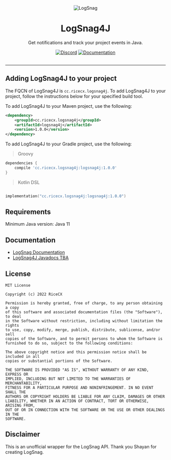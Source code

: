<div align="center">
<img src="https://logsnag.com/og-image.png" alt="LogSnag" title="LogSnag Logo"/>
<br />
<h1>LogSnag4J</h1>
<p>Get notifications and track your project events in Java.</p>
<a href="https://discord.gg/dY3pRxgWua"><img src="https://img.shields.io/discord/922560704454750245?color=%237289DA&label=Discord" alt="Discord"></a>
<a href="https://docs.logsnag.com"><img src="https://img.shields.io/badge/Docs-LogSnag" alt="Documentation"></a>
<br />
<br />
</div>
<hr />

## Adding LogSnag4J to your project
The FQCN of LogSnag4J is `cc.ricecx.logsnag4j`. To add LogSnag4J to your project,
follow the instructions below for your specified build tool.

To add LogSnag4J to your Maven project, use the following:
```xml
<dependency>
    <groupId>cc.ricecx.logsnag4j</groupId>
    <artifactId>logsnag4j</artifactId>
    <version>1.0.0</version>
</dependency>
```

To add LogSnag4J to your Gradle project, use the following:

> Groovy
> 
```groovy
dependencies {
    compile 'cc.ricecx.logsnag4j:logsnag4j:1.0.0'
}
```

> Kotlin DSL
```kotlin

implementation("cc.ricecx.logsnag4j:logsnag4j:1.0.0")
```

## Requirements

Minimum Java version: Java 11

## Documentation

- [LogSnag Documentation](https://docs.logsnag.com)
- [LogSnag4J Javadocs TBA]()


## License
```asciidoc
MIT License

Copyright (c) 2022 RiceCX

Permission is hereby granted, free of charge, to any person obtaining a copy
of this software and associated documentation files (the "Software"), to deal
in the Software without restriction, including without limitation the rights
to use, copy, modify, merge, publish, distribute, sublicense, and/or sell
copies of the Software, and to permit persons to whom the Software is
furnished to do so, subject to the following conditions:

The above copyright notice and this permission notice shall be included in all
copies or substantial portions of the Software.

THE SOFTWARE IS PROVIDED "AS IS", WITHOUT WARRANTY OF ANY KIND, EXPRESS OR
IMPLIED, INCLUDING BUT NOT LIMITED TO THE WARRANTIES OF MERCHANTABILITY,
FITNESS FOR A PARTICULAR PURPOSE AND NONINFRINGEMENT. IN NO EVENT SHALL THE
AUTHORS OR COPYRIGHT HOLDERS BE LIABLE FOR ANY CLAIM, DAMAGES OR OTHER
LIABILITY, WHETHER IN AN ACTION OF CONTRACT, TORT OR OTHERWISE, ARISING FROM,
OUT OF OR IN CONNECTION WITH THE SOFTWARE OR THE USE OR OTHER DEALINGS IN THE
SOFTWARE.
```

## Disclaimer

This is an unofficial wrapper for the LogSnag API. Thank you Shayan for creating LogSnag.